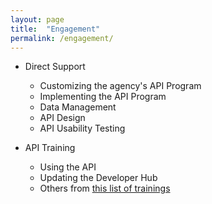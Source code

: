 ```yaml
---
layout: page
title:  "Engagement"
permalink: /engagement/
---
```


* Direct Support 
  * Customizing the agency's API Program
  * Implementing the API Program
  * Data Management
  * API Design 
  * API Usability Testing
  
* API Training 
  * Using the API 
  * Updating the Developer Hub
  * Others from [this list of trainings](https://pages.18f.gov/API-All-the-X/pages/api_training/)



